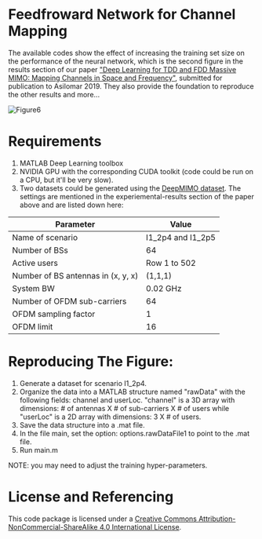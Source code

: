 # Feedfroward Network for Channel Mapping
The available codes show the effect of increasing the training set size on the performance of the neural network, which is the second figure in the results section of our paper ["Deep Learning for TDD and FDD Massive MIMO: Mapping Channels in Space and Frequency"](https://arxiv.org/abs/1905.03761), submitted for publication to Asilomar 2019. They also provide the foundation to reproduce the other results and more...

![Figure6](https://github.com/malrabeiah/DL-Massive-MIMO/blob/master/ChannelMapping/FDDTDDFigure6V2.png)

# Requirements
1) MATLAB Deep Learning toolbox
2) NVIDIA GPU with the corresponding CUDA toolkit (code could be run on a CPU, but it'll be very slow).
3) Two datasets could be generated using the [DeepMIMO dataset](http://www.deepmimo.net). The settings are mentioned in the experiemental-results section of the paper above and are listed down here:

| Parameter | Value |
| -------- | ------ |
| Name of scenario | I1_2p4 and I1_2p5 |
| Number of BSs    |             64                |   
| Active users     |  Row 1 to 502                 |
| Number of BS antennas in (x, y, x)  | (1,1,1)    |
| System BW | 0.02 GHz                             |
| Number of OFDM sub-carriers | 64                 |
| OFDM sampling factor | 1                         |
| OFDM limit | 16                                  |

# Reproducing The Figure:
1) Generate a dataset for scenario I1_2p4.
2) Organize the data into a MATLAB structure named "rawData" with the following fields: channel and userLoc. "channel" is a 3D array with dimensions: # of antennas X # of sub-carriers X # of users while "userLoc" is a 2D array with dimensions: 3 X # of users.
3) Save the data structure into a .mat file.
4) In the file main, set the option: options.rawDataFile1 to point to the .mat file.
5) Run main.m

NOTE: you may need to adjust the training hyper-parameters.

# License and Referencing
This code package is licensed under a [Creative Commons Attribution-NonCommercial-ShareAlike 4.0 International License](https://creativecommons.org/licenses/by-nc-sa/4.0/).
